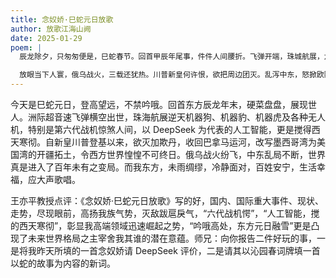 ```yaml
---
title: 念奴娇·巳蛇元日放歌
author: 放歌江海山阙
date: 2025-01-29
poem: |
  辰龙除夕，只匆匆便是，巳蛇春节。回首甲辰年尾事，件件人间腰折。飞弹开端，珠城航展，六代战机愕。人工智能，搅得西天寒彻。

  放眼当下人寰，俄乌战火，三载还犹热。川普新皇何许恨，欲把周边团灭。乱泻中东，怒掀欧陆，何处能安歇？吟哦高处，东方元日融雪。
---
```


今天是巳蛇元日，登高望远，不禁吟哦。回首东方辰龙年末，硬菜盘盘，展现世人。洲际超音速飞弹横空出世，珠海航展逆天机器狗、机器豹、机器虎及各种无人机，特别是第六代战机惊煞人间，以 DeepSeek 为代表的人工智能，更是搅得西天寒彻。自新皇川普登基以来，欲灭加欺丹，收回巴拿马运河，改写墨西哥湾为美国湾的开疆拓土，令西方世界惶惶不可终日。俄乌战火纷飞，中东乱局不断，世界真是进入了百年未有之变局。而我东方，未雨绸缪，冷静面对，百姓安宁，生活幸福，应大声歌唱。

王亦平教授点评：《念奴娇·巳蛇元日放歌》写的好，国内、国际重大事件、现状、走势，尽现眼前，高扬我族气势，灭敌跋扈戾气，“六代战机愕”，“人工智能，搅的西天寒彻”，彰显我高端领域迅速崛起之势，“吟哦高处，东方元日融雪”更是凸现了未来世界格局之主宰舍我其谁的潜在意蕴。师兄：向你报告二件好玩的事，一是将我昨天所填的一首念奴娇请 DeepSeek 评价，二是请其以沁园春词牌填一首以蛇的故事为内容的新词。
